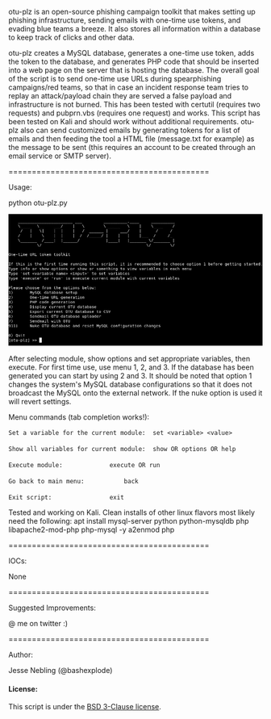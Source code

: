 otu-plz is an open-source phishing campaign toolkit that makes setting up phishing infrastructure, sending emails with one-time use tokens, and evading blue teams a breeze. It also stores all information within a database to keep track of clicks and other data.

otu-plz creates a MySQL database, generates a one-time use token, adds the token to the database, and generates PHP code that should be inserted into a web page on the server that is hosting the database. The overall goal of the script is to send one-time use URLs during spearphishing campaigns/red teams, so that in case an incident response team tries to replay an attack/payload chain they are served a false payload and infrastructure is not burned. This has been tested with certutil (requires two requests) and pubprn.vbs (requires one request) and works. This script has been tested on Kali and should work without additional requirements. otu-plz also can send customized emails by generating tokens for a list of emails and then feeding the tool a HTML file (message.txt for example) as the message to be sent (this requires an account to be created through an email service or SMTP server).

===========================================

Usage:

python otu-plz.py

![otu-plz image](./menu.png)

After selecting module, show options and set appropriate variables, then execute. For first time use, use menu 1, 2, and 3. If the database has been generated you can start by using 2 and 3. It should be noted that option 1 changes the system's MySQL database configurations so that it does not broadcast the MySQL onto the external network. If the nuke option is used it will revert settings.

Menu commands (tab completion works!):

	Set a variable for the current module:	set <variable> <value>
	
	Show all variables for current module:	show OR options OR help
	
	Execute module:				execute OR run
	
	Go back to main menu:			back
	
	Exit script:				exit

Tested and working on Kali.
Clean installs of other linux flavors most likely need the following:
apt install mysql-server python python-mysqldb php libapache2-mod-php php-mysql -y
a2enmod php

===========================================

IOCs:

None

===========================================

Suggested Improvements:

@ me on twitter :)

===========================================

Author:

Jesse Nebling (@bashexplode)

#### License:

This script is under the [BSD 3-Clause license](https://raw.githubusercontent.com/bashexplode/Invoke-LateralMovement/master/LICENSE).

